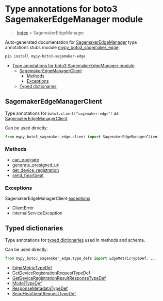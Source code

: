# Type annotations for boto3 SagemakerEdgeManager module

> [Index](..) > SagemakerEdgeManager

Auto-generated documentation for
[SagemakerEdgeManager](https://boto3.amazonaws.com/v1/documentation/api/latest/reference/services/sagemaker-edge.html#SagemakerEdgeManager)
type annotations stubs module
[mypy_boto3_sagemaker_edge](https://pypi.org/project/mypy-boto3-sagemaker-edge/).

```bash
pip install mypy-boto3-sagemaker-edge
```

- [Type annotations for boto3 SagemakerEdgeManager module](#type-annotations-for-boto3-sagemakeredgemanager-module)
  - [SagemakerEdgeManagerClient](#sagemakeredgemanagerclient)
    - [Methods](#methods)
    - [Exceptions](#exceptions)
  - [Typed dictionaries](#typed-dictionaries)

## SagemakerEdgeManagerClient

Type annotations for `boto3.client("sagemaker-edge")` as
[SagemakerEdgeManagerClient](./client.md)

Can be used directly:

```python
from mypy_boto3_sagemaker_edge.client import SagemakerEdgeManagerClient
```

### Methods

- [can_paginate](./client.md#can_paginate)
- [generate_presigned_url](./client.md#generate_presigned_url)
- [get_device_registration](./client.md#get_device_registration)
- [send_heartbeat](./client.md#send_heartbeat)

### Exceptions

SagemakerEdgeManagerClient [exceptions](./client.md#exceptions)

- ClientError
- InternalServiceException

## Typed dictionaries

Type annotations for [typed dictionaries](./type_defs.md) used in methods and
schema.

Can be used directly:

```python
from mypy_boto3_sagemaker_edge.type_defs import EdgeMetricTypeDef, ...
```

- [EdgeMetricTypeDef](./type_defs.md#edgemetrictypedef)
- [GetDeviceRegistrationRequestTypeDef](./type_defs.md#getdeviceregistrationrequesttypedef)
- [GetDeviceRegistrationResultResponseTypeDef](./type_defs.md#getdeviceregistrationresultresponsetypedef)
- [ModelTypeDef](./type_defs.md#modeltypedef)
- [ResponseMetadataTypeDef](./type_defs.md#responsemetadatatypedef)
- [SendHeartbeatRequestTypeDef](./type_defs.md#sendheartbeatrequesttypedef)
